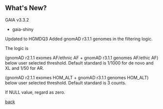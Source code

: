 ## What's New?

GAIA v3.3.2

* gaia-shiny

Updated to HGMDQ3
Added gnomAD r3.1.1 genomes in the filtering logic. 

The logic is 

(gnomAD r2.1.1 exomes AF/ethnic AF + gnomAD r3.1.1 genomes AF/ethic AF) below user selected threshold. Default standard is 1/1000 for de novo and XL and 1/50 for AR. 

(gnomAD r2.1.1 exomes HOM_ALT + gnomAD r3.1.1 genomes HOM_ALT) below user selected threshold. Default standard is 3 counts. 

If NULL value, regard as zero. 

[back](./)
